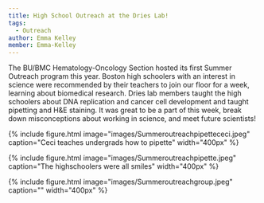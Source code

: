 ```yaml
---
title: High School Outreach at the Dries Lab!
tags:
  - Outreach
author: Emma Kelley
member: Emma-Kelley
---
```


The BU/BMC Hematology-Oncology Section hosted its first Summer Outreach program this year. Boston high schoolers with an interest in science were recommended by their 
teachers to join our floor for a week, learning about biomedical research. Dries lab members taught the high schoolers about DNA replication and cancer cell development
and taught pipetting and H&E staining. It was great to be a part of this week, break down misconceptions about working in science, and meet future scientists! 

{%
  include figure.html
  image="images/Summeroutreachpipettececi.jpeg"
  caption="Ceci teaches undergrads how to pipette"
  width="400px"
%}

{%
  include figure.html
  image="images/Summeroutreachpipette.jpeg"
  caption="The highschoolers were all smiles"
  width="400px"
%}

{%
  include figure.html
  image="images/Summeroutreachgroup.jpeg"
  caption=""
  width="400px"
%}

